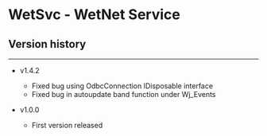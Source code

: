 # WetSvc - WetNet Service

## Version history
---------------

* v1.4.2
  - Fixed bug using OdbcConnection IDisposable interface
  - Fixed bug in autoupdate band function under Wj_Events

* v1.0.0
  - First version released
